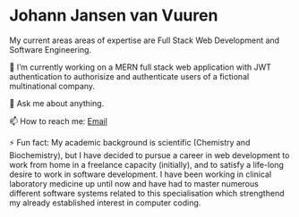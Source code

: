 # Johann Jansen van Vuuren

My current areas areas of expertise are Full Stack Web Development and Software Engineering. 

🔭 I’m currently working on a MERN full stack web application with JWT authentication to authorisize and authenticate users of a fictional multinational company.  

💬 Ask me about anything.  

📫 How to reach me: [Email](vanvuurenjohann124@gmail.com)  

⚡ Fun fact: My academic background is scientific (Chemistry and Biochemistry), but I have decided to pursue a career in web development to work from home in a freelance capacity (initially), and to satisfy a life-long desire to work in software development. I have been working in clinical laboratory medicine up until now and have had to master numerous different software systems related to this specialisation which strengthend my already established interest in computer coding.

